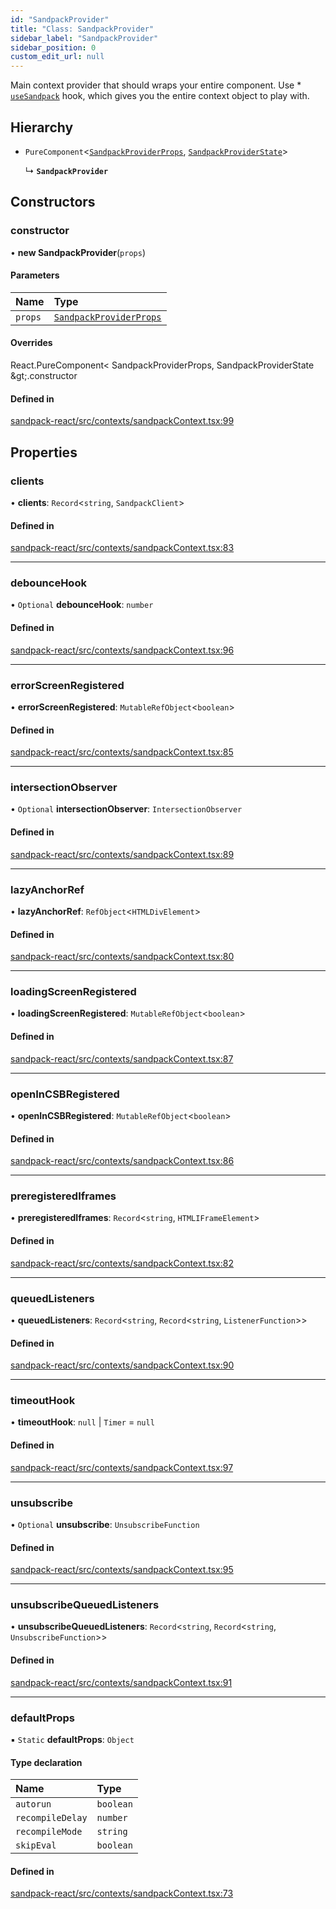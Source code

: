 ```yaml
---
id: "SandpackProvider"
title: "Class: SandpackProvider"
sidebar_label: "SandpackProvider"
sidebar_position: 0
custom_edit_url: null
---
```


Main context provider that should wraps your entire component.
Use * [`useSandpack`](/api/react/hooks/#usesandpack) hook, which gives you the entire context object to play with.

## Hierarchy

- `PureComponent`<[`SandpackProviderProps`](../interfaces/SandpackProviderProps), [`SandpackProviderState`](../interfaces/SandpackProviderState)\>

  ↳ **`SandpackProvider`**

## Constructors

### constructor

• **new SandpackProvider**(`props`)

#### Parameters

| Name | Type |
| :------ | :------ |
| `props` | [`SandpackProviderProps`](../interfaces/SandpackProviderProps) |

#### Overrides

React.PureComponent&lt;
  SandpackProviderProps,
  SandpackProviderState
\&gt;.constructor

#### Defined in

[sandpack-react/src/contexts/sandpackContext.tsx:99](https://github.com/codesandbox/sandpack/blob/b675032/sandpack-react/src/contexts/sandpackContext.tsx#L99)

## Properties

### clients

• **clients**: `Record`<`string`, `SandpackClient`\>

#### Defined in

[sandpack-react/src/contexts/sandpackContext.tsx:83](https://github.com/codesandbox/sandpack/blob/b675032/sandpack-react/src/contexts/sandpackContext.tsx#L83)

___

### debounceHook

• `Optional` **debounceHook**: `number`

#### Defined in

[sandpack-react/src/contexts/sandpackContext.tsx:96](https://github.com/codesandbox/sandpack/blob/b675032/sandpack-react/src/contexts/sandpackContext.tsx#L96)

___

### errorScreenRegistered

• **errorScreenRegistered**: `MutableRefObject`<`boolean`\>

#### Defined in

[sandpack-react/src/contexts/sandpackContext.tsx:85](https://github.com/codesandbox/sandpack/blob/b675032/sandpack-react/src/contexts/sandpackContext.tsx#L85)

___

### intersectionObserver

• `Optional` **intersectionObserver**: `IntersectionObserver`

#### Defined in

[sandpack-react/src/contexts/sandpackContext.tsx:89](https://github.com/codesandbox/sandpack/blob/b675032/sandpack-react/src/contexts/sandpackContext.tsx#L89)

___

### lazyAnchorRef

• **lazyAnchorRef**: `RefObject`<`HTMLDivElement`\>

#### Defined in

[sandpack-react/src/contexts/sandpackContext.tsx:80](https://github.com/codesandbox/sandpack/blob/b675032/sandpack-react/src/contexts/sandpackContext.tsx#L80)

___

### loadingScreenRegistered

• **loadingScreenRegistered**: `MutableRefObject`<`boolean`\>

#### Defined in

[sandpack-react/src/contexts/sandpackContext.tsx:87](https://github.com/codesandbox/sandpack/blob/b675032/sandpack-react/src/contexts/sandpackContext.tsx#L87)

___

### openInCSBRegistered

• **openInCSBRegistered**: `MutableRefObject`<`boolean`\>

#### Defined in

[sandpack-react/src/contexts/sandpackContext.tsx:86](https://github.com/codesandbox/sandpack/blob/b675032/sandpack-react/src/contexts/sandpackContext.tsx#L86)

___

### preregisteredIframes

• **preregisteredIframes**: `Record`<`string`, `HTMLIFrameElement`\>

#### Defined in

[sandpack-react/src/contexts/sandpackContext.tsx:82](https://github.com/codesandbox/sandpack/blob/b675032/sandpack-react/src/contexts/sandpackContext.tsx#L82)

___

### queuedListeners

• **queuedListeners**: `Record`<`string`, `Record`<`string`, `ListenerFunction`\>\>

#### Defined in

[sandpack-react/src/contexts/sandpackContext.tsx:90](https://github.com/codesandbox/sandpack/blob/b675032/sandpack-react/src/contexts/sandpackContext.tsx#L90)

___

### timeoutHook

• **timeoutHook**: ``null`` \| `Timer` = `null`

#### Defined in

[sandpack-react/src/contexts/sandpackContext.tsx:97](https://github.com/codesandbox/sandpack/blob/b675032/sandpack-react/src/contexts/sandpackContext.tsx#L97)

___

### unsubscribe

• `Optional` **unsubscribe**: `UnsubscribeFunction`

#### Defined in

[sandpack-react/src/contexts/sandpackContext.tsx:95](https://github.com/codesandbox/sandpack/blob/b675032/sandpack-react/src/contexts/sandpackContext.tsx#L95)

___

### unsubscribeQueuedListeners

• **unsubscribeQueuedListeners**: `Record`<`string`, `Record`<`string`, `UnsubscribeFunction`\>\>

#### Defined in

[sandpack-react/src/contexts/sandpackContext.tsx:91](https://github.com/codesandbox/sandpack/blob/b675032/sandpack-react/src/contexts/sandpackContext.tsx#L91)

___

### defaultProps

▪ `Static` **defaultProps**: `Object`

#### Type declaration

| Name | Type |
| :------ | :------ |
| `autorun` | `boolean` |
| `recompileDelay` | `number` |
| `recompileMode` | `string` |
| `skipEval` | `boolean` |

#### Defined in

[sandpack-react/src/contexts/sandpackContext.tsx:73](https://github.com/codesandbox/sandpack/blob/b675032/sandpack-react/src/contexts/sandpackContext.tsx#L73)
